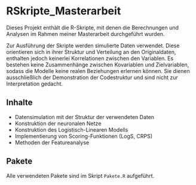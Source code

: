 # RSkripte_Masterarbeit

Dieses Projekt enthält die R-Skripte, mit denen die Berechnungen und Analysen im Rahmen meiner Masterarbeit durchgeführt wurden.

Zur Ausführung der Skripte werden simulierte Daten verwendet. Diese orientieren sich in ihrer Struktur und Verteilung an den Originaldaten, enthalten jedoch keinerlei Korrelationen zwischen den Variablen. Es bestehen keine Zusammenhänge zwischen Kovariablen und Zielvariablen, sodass die Modelle keine realen Beziehungen erlernen können. 
Sie dienen ausschließlich der Demonstration der Codestruktur und sind nicht zur Interpretation gedacht.


## Inhalte

- Datensimulation mit der Struktur der verwendeten Daten
- Konstruktion der neuronalen Netze
- Konstruktion des Logistisch-Linearen Modells
- Implementierung von Scoring-Funktionen (LogS, CRPS)
- Methoden der Featureanalyse



## Pakete
Alle verwendeten Pakete sind im Skript `Pakete.R` aufgeführt.

